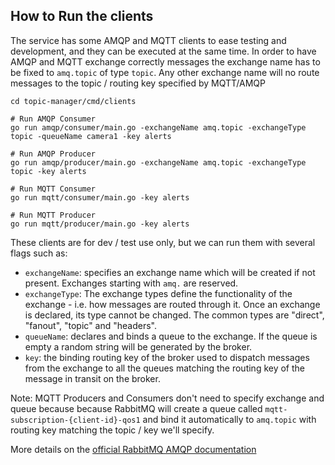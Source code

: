 ## How to Run the clients
The service has some AMQP and MQTT clients to ease testing and development, and they can be executed at the same time.
In order to have AMQP and MQTT exchange correctly messages the exchange name has to be fixed to `amq.topic` of type `topic`. Any other exchange name will no route messages
to the topic / routing key specified by MQTT/AMQP

```shell
cd topic-manager/cmd/clients

# Run AMQP Consumer
go run amqp/consumer/main.go -exchangeName amq.topic -exchangeType topic -queueName camera1 -key alerts

# Run AMQP Producer
go run amqp/producer/main.go -exchangeName amq.topic -exchangeType topic -key alerts

# Run MQTT Consumer
go run mqtt/consumer/main.go -key alerts

# Run MQTT Producer
go run mqtt/producer/main.go -key alerts
```
These clients are for dev / test use only, but we can run them with several flags such as:
- `exchangeName`: specifies an exchange name which will be created if not present. Exchanges starting with `amq.` are reserved.
- `exchangeType`: The exchange types define the functionality of the exchange - i.e. how messages are routed through it. Once an exchange is declared, its type cannot be changed. The common types are "direct", "fanout", "topic" and "headers".
- `queueName`: declares and binds a queue to the exchange. If the queue is empty a random string will be generated by the broker.
- `key`: the binding routing key of the broker used to dispatch messages from the exchange to all the queues matching the routing key of the message in transit on the broker. 

Note: MQTT Producers and Consumers don't need to specify exchange and queue because because RabbitMQ will create a queue called `mqtt-subscription-{client-id}-qos1` and bind it automatically to `amq.topic` with routing key matching the topic / key we'll specify.

More details on the [official RabbitMQ AMQP documentation](https://www.rabbitmq.com/tutorials/amqp-concepts.html)